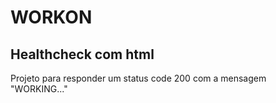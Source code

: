 # WORKON

## Healthcheck com html

Projeto para responder um status code 200 com a mensagem "WORKING..."
